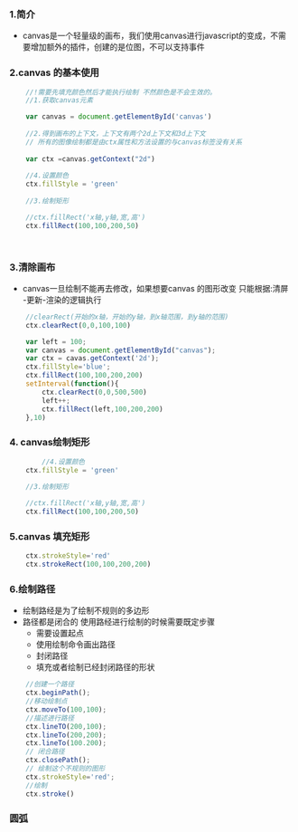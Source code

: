 ### 1.简介

- canvas是一个轻量级的画布，我们使用canvas进行javascript的变成，不需要增加额外的插件，创建的是位图，不可以支持事件

### 2.canvas 的基本使用
```js
 	//!需要先填充颜色然后才能执行绘制 不然颜色是不会生效的。
    //1.获取canvas元素

	var canvas = document.getElementById('canvas')
	
	//2.得到画布的上下文，上下文有两个2d上下文和3d上下文
	// 所有的图像绘制都是由ctx属性和方法设置的与canvas标签没有关系
	
	var ctx =canvas.getContext("2d")
	
	//4.设置颜色
	ctx.fillStyle = 'green'
	
	//3.绘制矩形

	//ctx.fillRect('x轴,y轴,宽,高')
	ctx.fillRect(100,100,200,50)

	

```

###  3.清除画布
- canvas一旦绘制不能再去修改，如果想要canvas 的图形改变 只能根据:清屏 -更新-渲染的逻辑执行
```js
	//clearRect(开始的x轴，开始的y轴，到x轴范围，到y轴的范围)
	ctx.clearRect(0,0,100,100)
```

```js
	var left = 100;
	var canvas = document.getElementById("canvas");
	var ctx = cavas.getContext('2d');
	ctx.fillStyle='blue';
	ctx.fillRect(100,100,200,200)
	setInterval(function(){
		ctx.clearRect(0,0,500,500)
		left++;
		ctx.fillRect(left,100,200,200)
	},10)
```

### 4. canvas绘制矩形
```js
		//4.设置颜色
	ctx.fillStyle = 'green'
	
	//3.绘制矩形

	//ctx.fillRect('x轴,y轴,宽,高')
	ctx.fillRect(100,100,200,50)

```

### 5.canvas 填充矩形
```js
	ctx.strokeStyle='red'
	ctx.strokeRect(100,100,200,200)
```

### 6.绘制路径

- 绘制路经是为了绘制不规则的多边形
- 路径都是闭合的 使用路经进行绘制的时候需要既定步骤
	- 需要设置起点
	- 使用绘制命令画出路径
	- 封闭路径
	- 填充或者绘制已经封闭路径的形状

```js
	//创建一个路径
	ctx.beginPath();
	//移动绘制点
	ctx.moveTo(100,100);
	//描述进行路径
	ctx.lineTO(200,100);
	ctx.lineTo(200,200);
	ctx.lineTo(100.200);
	// 闭合路径
	ctx.closePath();
	// 绘制这个不规则的图形
	ctx.strokeStyle='red';
	//绘制
	ctx.stroke()
```

### 圆弧
